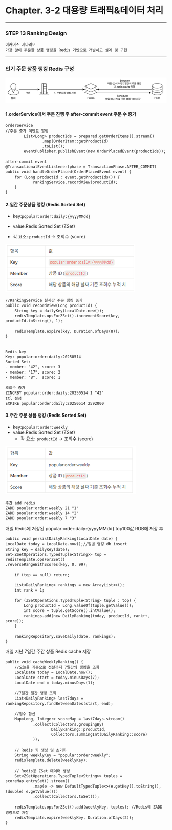 # Chapter. 3-2 대용량 트래픽&데이터 처리

-----------------------------------------------------------------------------------------------------------------

### STEP 13 Ranking Design

    이커머스 시나리오    
    가장 많이 주문한 상품 랭킹을 Redis 기반으로 개발하고 설계 및 구현

-----------------------------------------------------------------------------------------------------------------
### 인기 주문 상품 랭킹 Redis 구성
![img_1.png](img_1.png)

#### 1.orderService에서 주문 진행 후 after-commit event 주문 수 증가
    
    orderService
    //주문 증가 이벤트 발행
            List<Long> productIds = prepared.getOrderItems().stream()
                    .map(OrderItem::getProductId)
                    .toList();
            eventPublisher.publishEvent(new OrderPlacedEvent(productIds));

    after-commit event
    @TransactionalEventListener(phase = TransactionPhase.AFTER_COMMIT)
    public void handleOrderPlaced(OrderPlacedEvent event) {
        for (Long productId : event.getProductIds()) {
                rankingService.recordView(productId);
        }
    }

#### 2.일간 주문상품 랭킹 (Redis Sorted Set)

- key:`popular:order:daily:{yyyyMMdd}`

- value:Redis Sorted Set (ZSet)

- 각 요소: `productId` → 조회수 (score)

![img_3.png](img_3.png)


    //RankingService 실시간 주문 랭킹 증가
    public void recordView(Long productId) {
        String key = dailyKey(LocalDate.now());
        redisTemplate.opsForZSet().incrementScore(key, productId.toString(), 1);
    
        redisTemplate.expire(key, Duration.ofDays(8));
    }


    Redis key
    Key: popular:order:daily:20250514
    Sorted Set:
    - member: "42", score: 3
    - member: "17", score: 2
    - member: "8",  score: 1

    조회수 증가
    ZINCRBY popular:order:daily:20250514 1 "42"
    ttl 설정
    EXPIRE popular:order:daily:20250514 2592000

#### 3.주간 주문 상품 랭킹 (Redis Sorted Set)

 - key:`popular:order:weekly`
 - value:Redis Sorted Set (ZSet)
   - 각 요소: `productId` → 조회수 (score)
     
![img_4.png](img_4.png)

    
    주간 add redis
    ZADD popular:order:weekly 21 "1"
    ZADD popular:order:weekly 14 "2"
    ZADD popular:order:weekly 7 "3"

매일 Redis에 저장된 popular:order:daily:{yyyyMMdd} top100값 RDB에 저장 후

    public void persistDailyRanking(LocalDate date) {
    LocalDate today = LocalDate.now();//일별 랭킹 db insert
    String key = dailyKey(date);
    Set<ZSetOperations.TypedTuple<String>> top = redisTemplate.opsForZSet()
    .reverseRangeWithScores(key, 0, 99);

        if (top == null) return;

        List<DailyRanking> rankings = new ArrayList<>();
        int rank = 1;

        for (ZSetOperations.TypedTuple<String> tuple : top) {
            Long productId = Long.valueOf(tuple.getValue());
            int score = tuple.getScore().intValue();
            rankings.add(new DailyRanking(today, productId, rank++, score));
        }

        rankingRepository.saveDaily(date, rankings);
    }

매일 지난 7일간 주간 상품 Redis cache 저장
    
    public void cacheWeeklyRanking() {
        //오늘을 기준으로 전날까지 7일간의 랭킹을 조회
        LocalDate today = LocalDate.now();
        LocalDate start = today.minusDays(7);
        LocalDate end = today.minusDays(1);

        //7일간 일간 랭킹 조회
        List<DailyRanking> last7days = rankingRepository.findBetweenDates(start, end);

        //점수 합산
        Map<Long, Integer> scoreMap = last7days.stream()
                .collect(Collectors.groupingBy(
                        DailyRanking::productId,
                        Collectors.summingInt(DailyRanking::score)
                ));

        // Redis 키 생성 및 초기화
        String weeklyKey = "popular:order:weekly";
        redisTemplate.delete(weeklyKey);

        // Redis용 ZSet 데이터 생성
        Set<ZSetOperations.TypedTuple<String>> tuples = scoreMap.entrySet().stream()
                .map(e -> new DefaultTypedTuple<>(e.getKey().toString(), (double) e.getValue()))
                .collect(Collectors.toSet());

        redisTemplate.opsForZSet().add(weeklyKey, tuples); //Redis에 ZADD 명령으로 저장
        redisTemplate.expire(weeklyKey, Duration.ofDays(2));
    }
